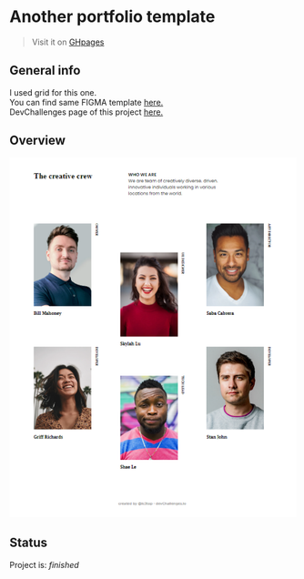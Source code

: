 # Another portfolio template
> Visit it on [GHpages](https://ic3top.github.io/devChallenges/my-team-page-master/solution/src/)


## General info
I used grid for this one.  
You can find same FIGMA template [here.](https://www.figma.com/file/F8d1qJsorEdY47N74HLxQ4/team-page-challenge?node-id=1%3A40)  
DevChallenges page of this project [here.](https://devchallenges.io/challenges/hhmesazsqgKXrTkYkt0U)


## Overview
![demo of the web-page](./screenshots/demo.png)


## Status
Project is: _finished_
